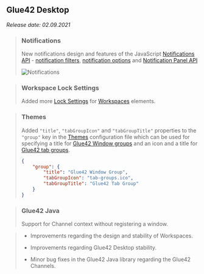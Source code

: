 ## Glue42 Desktop

*Release date: 02.09.2021*

<glue42 name="addClass" class="newFeatures" element="p" text="New Features">

> ### Notifications
>
>  New notifications design and features of the JavaScript [Notifications API](../../../glue42-concepts/notifications/javascript/index.html) - [notification filters](../../../glue42-concepts/notifications/javascript/index.html#notification_filters), [notification options](../../../glue42-concepts/notifications/javascript/index.html#raising_notifications-notification_options) and [Notification Panel API](../../../glue42-concepts/notifications/javascript/index.html#notification_panel)
>
> ![Notifications](../../../images/notifications/gns-ui.png)

> ### Workspace Lock Settings
>
> Added more [Lock Settings](../../../glue42-concepts/windows/workspaces/javascript/index.html#workspace-lock_settings) for [Workspaces](../../../glue42-concepts/windows/workspaces/overview/index.html) elements.

> ### Themes
>
> Added `"title"`, `"tabGroupIcon"` and `"tabGroupTitle"` properties to the `"group"` key in the [Themes](../../../developers/configuration/themes/index.html#theme_properties-window_groups) configuration file which can be used for specifying a title for [Glue42 Window groups](../../../glue42-concepts/windows/window-management/javascript/index.html#window_groups) and an icon and a title for [Glue42 tab groups](../../../glue42-concepts/windows/window-management/javascript/index.html#tab_windows).
>
> ```json
> {
>     "group": {
>         "title": "Glue42 Window Group",
>         "tabGroupIcon": "tab-groups.ico",
>         "tabGroupTitle": "Glue42 Tab Group"
>     }
> }
> ```

> ### Glue42 Java
>
> Support for Channel context without registering a window.

<glue42 name="addClass" class="bugFixes" element="p" text="Improvements and Bug Fixes">

> - Improvements regarding the design and stability of Workspaces.
>
> - Improvements regarding Glue42 Desktop stability.
>
> - Minor bug fixes in the Glue42 Java library regarding the Glue42 Channels.